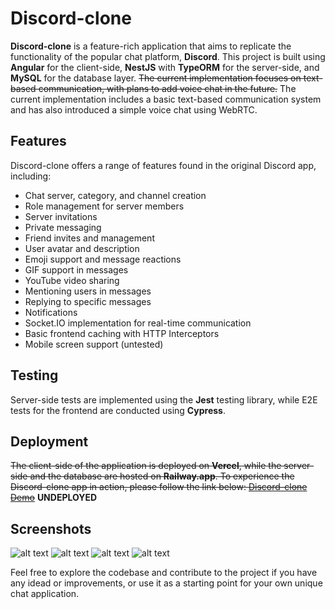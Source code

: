 # Discord-clone

**Discord-clone** is a feature-rich application that aims to replicate the functionality of the popular chat platform, **Discord**. This project is built using **Angular** for the client-side, **NestJS** with **TypeORM** for the server-side, and **MySQL** for the database layer.
~~The current implementation focuses on text-based communication, with plans to add voice chat in the future.~~ 
The current implementation includes a basic text-based communication system and has also introduced a simple voice chat using WebRTC.


## Features

Discord-clone offers a range of features found in the original Discord app, including:
- Chat server, category, and channel creation
- Role management for server members
- Server invitations
- Private messaging
- Friend invites and management
- User avatar and description
- Emoji support and message reactions
- GIF support in messages
- YouTube video sharing
- Mentioning users in messages
- Replying to specific messages
- Notifications
- Socket.IO implementation for real-time communication
- Basic frontend caching with HTTP Interceptors
- Mobile screen support (untested)

## Testing
Server-side tests are implemented using the **Jest** testing library, while E2E tests for the frontend are conducted using **Cypress**. 

## Deployment
~~The client-side of the application is deployed on **Vercel**, while the server-side and the database are hosted on **Railway.app**. To experience the Discord-clone app in action, please follow the link below:
[Discord-clone Demo](https://discord-clone-rafaau.vercel.app/)~~
**UNDEPLOYED**
## Screenshots

![alt text](https://imgur.com/FfEiW7L.jpg)
![alt text](https://imgur.com/SPVCv7R.jpg)
![alt text](https://imgur.com/qTkIgwl.jpg)
![alt text](https://imgur.com/5aPkGEs.jpg)

Feel free to explore the codebase and contribute to the project if you have any idead or improvements, or use it as a starting point for your own unique chat application.
